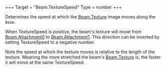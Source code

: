 +++
Target = "Beam.TextureSpeed"
Type = number
+++

Determines the speed at which the [Beam.Texture](https://developer.roblox.com/api-reference/property/Beam/Texture) image moves along the `Beam`.When TextureSpeed is positive, the beam's texture will move from [Beam.Attachment0](https://developer.roblox.com/api-reference/property/Beam/Attachment0) to [Beam.Attachment1](https://developer.roblox.com/api-reference/property/Beam/Attachment1). This direction can be inverted by setting TextureSpeed to a negative number.Note the speed at which the texture moves is relative to the length of the texture. Meaning the more stretched the beam's [Beam.Texture](https://developer.roblox.com/api-reference/property/Beam/Texture) is, the faster it will move at the same TextureSpeed.